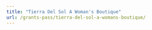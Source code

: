 ```yaml
---
title: "Tierra Del Sol A Woman's Boutique"
url: /grants-pass/tierra-del-sol-a-womans-boutique/
---
```

